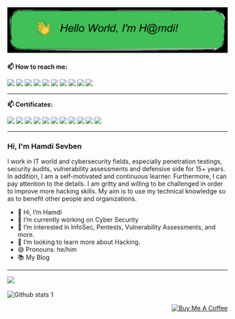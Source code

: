 ![--](https://github.com/h4md153v63n/h4md153v63n/blob/main/oie_ft3HoVLd24pY.png)
---
<tr> 
          <b>📫 How to reach me:</b>
</tr>

[<img src="https://img.icons8.com/color/344/linktree.png" width="3.5%"/>](https://bit.ly/3DZiDN1)
[<img src="https://img.icons8.com/color/48/000000/linkedin.png" width="3.5%"/>](https://bit.ly/34BKvtC)
[<img src="https://img.icons8.com/color/48/000000/github.png" width="3.5%"/>](https://bit.ly/3JNmXkK)
[<img src="https://img.icons8.com/color/48/000000/medium.png" width="3.5%"/>](https://bit.ly/394wuGt)
[<img src="https://img.icons8.com/color/48/000000/twitter.png" width="3.5%"/>](https://bit.ly/3hXDWV6)
[<img src="https://img.icons8.com/color/48/000000/youtube.png" width="3.5%"/>](https://bit.ly/34uRgNA)
[<img src="https://miro.medium.com/max/1220/1*kZDwNIxYuMsAyTUrx1vD0Q.png" width="3.5%"/>](https://bit.ly/3wJAhTH)
[<img src="https://img.icons8.com/color/48/000000/facebook.png" width="3.5%"/>](https://bit.ly/3hUvENM)
[<img src="https://img.icons8.com/color/344/sladeshare--v1.png" width="3.5%"/>](https://bit.ly/35Ypzh5)
[<img src="https://img.icons8.com/bubbles/344/duolingo-logo.png" width="3.5%"/>](https://bit.ly/3juH37D)

----

<tr> 
          <b>📫 Certificates:</b>
</tr>

[<img src="https://www.aminbohio.com/cpsa.png" width="11%"/>](https://miro.medium.com/v2/resize:fit:828/format:webp/1*gDX2-HvLr3vwZx2C2eKldQ.png)
[<img src="https://images.credly.com/size/680x680/images/394a708e-5858-4a2c-89ff-407fc4c34509/image.png" width="9%"/>](https://www.credly.com/badges/8ef5abd8-ad73-47cf-a8d5-1a03afaca09c)
[<img src="https://images.credly.com/size/680x680/images/87ef04a1-b68d-4c11-acaf-a5b1d4c2c9ea/CompTIA_PenTest_2B.png" width="9%"/>](https://www.credly.com/badges/3cb06a17-66b1-49d2-bc19-6867d99c2841)
[<img src="https://secops.group/wp-content/uploads/elementor/thumbs/Certified-AppSec-Practitioner-q02kehzew7km5nxnno1uz02wib0r8m1258po5d9gg0.png" width="7.5%"/>](https://web.archive.org/web/20221227215458/https://candidate.speedexam.net/certificate.aspx?SSTATE=am4131EniU8ntjp4bO5mXRPqNbupyorLkwlhIqbcThnOAu5jqvURFFDhlSu3jvcxF0S98CtuNMm022kobwloGUW8PzH3rOL5dVSk0EFx1/U=)
[<img src="https://images.credly.com/size/680x680/images/00634f82-b07f-4bbd-a6bb-53de397fc3a6/image.png" width="7.5%"/>](https://www.credly.com/badges/c69b7d37-b218-48b4-98a1-702e4e43ef62)
[<img src="https://security.ine.com/wp-content/uploads/2023/08/eWPTX-1.png" width="5.5%"/>](https://www.credential.net/a0414535-ab71-4463-b622-2ac03d4bd92b)
[<img src="https://security.ine.com/wp-content/uploads/2023/08/eMAPT-1.png" width="5.5%"/>](https://www.credential.net/adbd00d9-0fe9-49e5-a660-3f14891182dd)
[<img src="https://s3-eu-west-1.amazonaws.com/tpd/logos/61dc0a4d5863499699bb729d/0x0.png" width="17%"/>](https://www.credential.net/ca89672f-05ca-4981-88b2-a297738371aa)
[<img src="https://miro.medium.com/v2/resize:fit:400/format:webp/0*LMP0uK8TEC6sZV2v.png" width="10%"/>](https://miro.medium.com/v2/resize:fit:1400/format:webp/1*9D7yyEteiQFwuD6_pS2RIQ.png)
[<img src="https://cybertechacademy.az/wp-content/uploads/2021/08/ceh.jpg" width="9.5%"/>](https://aspen.eccouncil.org/VerifyBadge?type=certification&a=C6R7T9cjD6QlI6G9ykIgWBHp5ySh83vD5VxIAW4rXfI=)
[<img src="https://miro.medium.com/v2/resize:fit:620/format:webp/0*pNYwvYhSJ66CiI_F" width="10%"/>](https://miro.medium.com/v2/resize:fit:1400/format:webp/1*z8I8uIbX7Okv8xRcZhu27Q.png)

----

### Hi, I'm Hamdi Sevben

I work in IT world and cybersecurity fields, especially penetration testings, security audits, vulnerability assessments and defensive side for 15+ years. In addition, I am a self-motivated and continuous learner. Furthermore, I can pay attention to the details. I am gritty and willing to be challenged in order to improve more hacking skills. My aim is to use my technical knowledge so as to benefit other people and organizations.

- 👋 Hi, I’m Hamdi
- 🔭 I’m currently working on Cyber Security
- 🌱 I’m interested in InfoSec, Pentests, Vulnerability Assessments, and more.
- 💞️ I’m looking to learn more about Hacking.
- 😄 Pronouns: he/him
- 📚 My Blog

----
[![](https://visitor-badge.laobi.icu/badge?page_id=h4md153v63n.h4md153v63n)](#)

![Github stats 1](https://github-readme-stats.vercel.app/api?username=h4md153v63n&show_icons=true&theme=dark) 

<p align="right">
<a href="https://www.buymeacoffee.com/" target="_blank"><img src="https://cdn.buymeacoffee.com/buttons/default-white.png" alt="Buy Me A Coffee" height="40" width="170" ></a>
